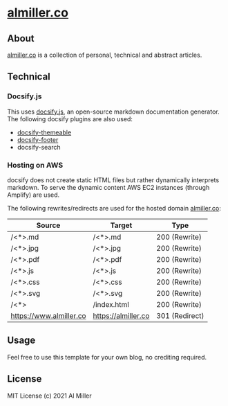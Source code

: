 # <a href="https://almiller.co/" target="__blank">almiller.co</a>

##  About

<p>
<a href="https://almiller.co/" target="__blank">almiller.co</a> is a collection of personal, technical and abstract articles.
</p>

##  Technical

###    Docsify.js

This uses <a href="https://docsify.js.org/" target="__blank">docsify.js</a>, an open-source markdown documentation generator. The following docsify plugins are also used:

- <a href="https://jhildenbiddle.github.io/docsify-themeable/#/" target="__blank">docsify-themeable</a>
- <a href="https://github.com/erickjx/docsify-footer-enh" target="__blank">docsify-footer</a>
- docsify-search

###    Hosting on AWS

<p>
docsify does not create static HTML files but rather dynamically interprets markdown. To serve the dynamic content AWS EC2 instances (through Amplify) are used.
</p>
<p>
The following rewrites/redirects are used for the hosted domain <a href="https://almiller.co/" target="__blank">almiller.co</a>:
</p>

| Source   | Target      | Type          |
| -------- | ----------- | ------------- |
| /<*>.md  | /<*>.md     | 200 (Rewrite) |
| /<*>.jpg | /<*>.jpg    | 200 (Rewrite) |
| /<*>.pdf | /<*>.pdf    | 200 (Rewrite) |
| /<*>.js | /<*>.js    | 200 (Rewrite) |
| /<*>.css | /<*>.css    | 200 (Rewrite) |
| /<*>.svg | /<*>.svg    | 200 (Rewrite) |
| /<*>     | /index.html | 200 (Rewrite) |
| https://www.almiller.co    | https://almiller.co | 301 (Redirect) |

##  Usage

Feel free to use this template for your own blog, no crediting required.

##  License

MIT License (c) 2021 Al Miller
